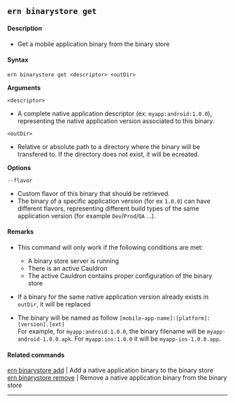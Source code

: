 ## `ern binarystore get`

#### Description

* Get a mobile application binary from the binary store

#### Syntax

`ern binarystore get <descriptor> <outDir>`

**Arguments**  

`<descriptor>`

* A complete native application descriptor (ex: `myapp:android:1.0.0`), representing the native application version associated to this binary.

`<outDir>`

* Relative or absolute path to a directory where the binary will be transfered to. If the directory does not exist, it will be ecreated.

**Options**

`--flavor`

* Custom flavor of this binary that should be retrieved.
* The binary of a specific application version (for ex `1.0.0`) can have different flavors, representing different build types of the same application version (for example `Dev`/`Prod`/`QA` ...).

#### Remarks

* This command will only work if the following conditions are met:
  * A binary store server is running
  * There is an active Cauldron
  * The active Cauldron contains proper configuration of the binary store

* If a binary for the same native application version already exists in `outDir`, it will be replaced

* The binary will be named as follow `[mobile-app-name]:[platform]:[version].[ext]`  
For example, for `myapp:android:1.0.0`, the binary filename will be `myapp-android-1.0.0.apk`. For `myapp:ios:1.0.0` it will be `myapp-ios-1.0.0.app`.


#### Related commands
 [ern binarystore add] | Add a native application binary to the binary store  
 [ern binarystore remove] | Remove a native application binary from the binary store

___  

[ern binarystore add]: ./add.md

[ern binarystore remove]: ./remove.md
